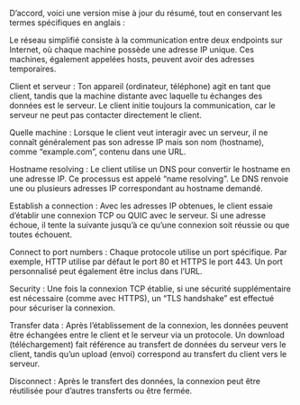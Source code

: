 D’accord, voici une version mise à jour du résumé, tout en conservant les termes spécifiques en anglais :

Le réseau simplifié consiste à la communication entre deux endpoints sur Internet, où chaque machine possède une adresse IP unique. Ces machines, également appelées hosts, peuvent avoir des adresses temporaires.

Client et serveur :
Ton appareil (ordinateur, téléphone) agit en tant que client, tandis que la machine distante avec laquelle tu échanges des données est le serveur. Le client initie toujours la communication, car le serveur ne peut pas contacter directement le client.

Quelle machine :
Lorsque le client veut interagir avec un serveur, il ne connaît généralement pas son adresse IP mais son nom (hostname), comme “example.com”, contenu dans une URL.

Hostname resolving :
Le client utilise un DNS pour convertir le hostname en une adresse IP. Ce processus est appelé “name resolving”. Le DNS renvoie une ou plusieurs adresses IP correspondant au hostname demandé.

Establish a connection :
Avec les adresses IP obtenues, le client essaie d’établir une connexion TCP ou QUIC avec le serveur. Si une adresse échoue, il tente la suivante jusqu’à ce qu’une connexion soit réussie ou que toutes échouent.

Connect to port numbers :
Chaque protocole utilise un port spécifique. Par exemple, HTTP utilise par défaut le port 80 et HTTPS le port 443. Un port personnalisé peut également être inclus dans l’URL.

Security :
Une fois la connexion TCP établie, si une sécurité supplémentaire est nécessaire (comme avec HTTPS), un “TLS handshake” est effectué pour sécuriser la connexion.

Transfer data :
Après l’établissement de la connexion, les données peuvent être échangées entre le client et le serveur via un protocole. Un download (téléchargement) fait référence au transfert de données du serveur vers le client, tandis qu’un upload (envoi) correspond au transfert du client vers le serveur.

Disconnect :
Après le transfert des données, la connexion peut être réutilisée pour d’autres transferts ou être fermée.